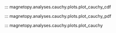 ::: magnetopy.analyses.cauchy.plots.plot_cauchy_cdf

::: magnetopy.analyses.cauchy.plots.plot_cauchy_pdf

::: magnetopy.analyses.cauchy.plots.plot_cauchy

